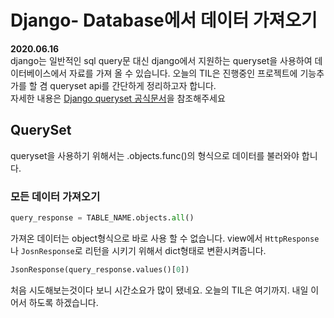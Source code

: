 # Django- Database에서 데이터 가져오기
__2020.06.16__  
django는 일반적인 sql query문 대신 django에서 지원하는 queryset을 사용하여 데이터베이스에서 자료를 가져 올 수 있습니다.
오늘의 TIL은 진행중인 프로젝트에 기능추가를 할 겸 queryset api를 간단하게 정리하고자 합니다.  
자세한 내용은 [Django queryset 공식문서](https://docs.djangoproject.com/ko/3.0/ref/models/querysets/)을 참조해주세요

## QuerySet
queryset을 사용하기 위해서는 <modelname>.objects.func()의 형식으로 데이터를 불러와야 합니다.
### 모든 데이터 가져오기
```python
query_response = TABLE_NAME.objects.all()
```
가져온 데이터는 object형식으로 바로 사용 할 수 없습니다.
view에서 ```HttpResponse```나 ```JosnResponse```로 리턴을 시키기 위해서 dict형태로 변환시켜줍니다.
```python
JsonResponse(query_response.values()[0])
```

처음 시도해보는것이다 보니 시간소요가 많이 됐네요. 오늘의 TIL은 여기까지. 내일 이어서 하도록 하겠습니다.